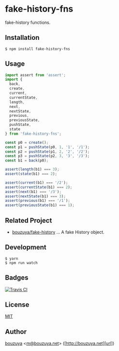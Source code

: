 # fake-history-fns

fake-history functions.

## Installation

```
$ npm install fake-history-fns
```

## Usage

```ts
import assert from 'assert';
import {
  back,
  create,
  current,
  currentState,
  length,
  next,
  nextState,
  previous,
  previousState,
  pushState,
  state
} from 'fake-history-fns';

const p0 = create();
const p1 = pushState(p0, 1, '1', '/1');
const p2 = pushState(p1, 2, '2', '/2');
const p3 = pushState(p2, 3, '3', '/3');
const b1 = back(p0);

assert(length(b1) === 3);
assert(state(b1) === 2);

assert(current(b1) === '/2');
assert(currentState(b1) === 2);
assert(next(b1) === '/3');
assert(nextState(b1) === 3);
assert(previous(b1) === '/1');
assert(previousState(b1) === 1);
```

## Related Project

- [bouzuya/fake-history][] ... A fake History object.

[bouzuya/fake-history]: https://github.com/bouzuya/fake-history

## Development

```
$ yarn
$ npm run watch
```

## Badges

[![Travis CI][travisci-badge-url]][travisci-url]

[travisci-badge-url]: https://travis-ci.org/bouzuya/fake-history-fns.svg
[travisci-url]: https://travis-ci.org/bouzuya/fake-history-fns

## License

[MIT](LICENSE)

## Author

[bouzuya][user] &lt;[m@bouzuya.net][email]&gt; ([http://bouzuya.net][url])

[user]: https://github.com/bouzuya
[email]: mailto:m@bouzuya.net
[url]: http://bouzuya.net
